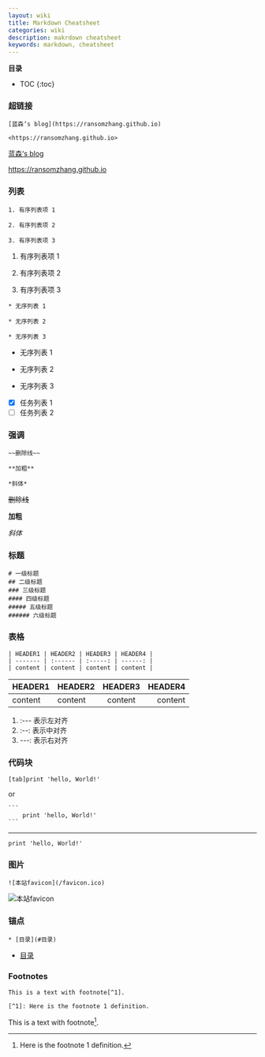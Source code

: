 ```yaml
---
layout: wiki
title: Markdown Cheatsheet
categories: wiki
description: makrdown cheatsheet
keywords: markdown, cheatsheet
---
```

**目录**

* TOC
{:toc}

### 超链接
	[蓝森‘s blog](https://ransomzhang.github.io)

	<https://ransomzhang.github.io>

[蓝森‘s blog](https://ransomzhang.github.io)

<https://ransomzhang.github.io>

### 列表
	1. 有序列表项 1

	2. 有序列表项 2

	3. 有序列表项 3

1. 有序列表项 1

2. 有序列表项 2

3. 有序列表项 3

```
* 无序列表 1

* 无序列表 2

* 无序列表 3
```

* 无序列表 1

* 无序列表 2

* 无序列表 3

* [x] 任务列表 1  
* [ ] 任务列表 2

### 强调
	~~删除线~~

	**加粗**

	*斜体*

~~删除线~~

**加粗**

*斜体*

### 标题
	# 一级标题
	## 二级标题
	### 三级标题
	#### 四级标题
	##### 五级标题
	###### 六级标题

### 表格
	| HEADER1 | HEADER2 | HEADER3 | HEADER4 |
	| ------- | :------ | :-----: | ------: |
	| content | content | content | content |

| HEADER1 | HEADER2 | HEADER3 | HEADER4 |
| ------- | :------ | :-----: | ------: |
| content | content | content | content |

1. :--- 表示左对齐
2. :--: 表示中对齐
3. ---: 表示右对齐

### 代码块
	[tab]print 'hello, World!'

or

	```
		print 'hello, World!'
	```

---
	print 'hello, World!'

### 图片
	![本站favicon](/favicon.ico)

![本站favicon](/favicon.ico)

### 锚点
	* [目录](#目录)

* [目录](#目录)

### Footnotes
	This is a text with footnote[^1].

	[^1]: Here is the footnote 1 definition.

This is a text with footnote[^1].

[^1]: Here is the footnote 1 definition.
